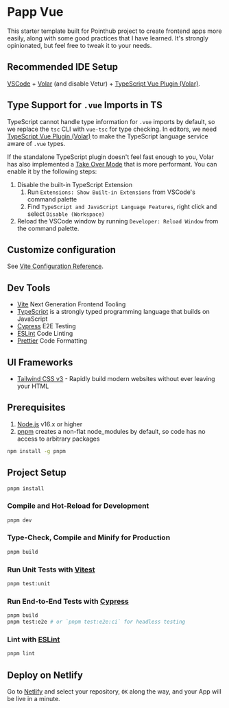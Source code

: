 # Papp Vue

This starter template built for Pointhub project to create frontend apps more easily, along with some good practices that I have learned. It's strongly opinionated, but feel free to tweak it to your needs.

## Recommended IDE Setup

[VSCode](https://code.visualstudio.com/) + [Volar](https://marketplace.visualstudio.com/items?itemName=Vue.volar) (and disable Vetur) + [TypeScript Vue Plugin (Volar)](https://marketplace.visualstudio.com/items?itemName=Vue.vscode-typescript-vue-plugin).

## Type Support for `.vue` Imports in TS

TypeScript cannot handle type information for `.vue` imports by default, so we replace the `tsc` CLI with `vue-tsc` for type checking. In editors, we need [TypeScript Vue Plugin (Volar)](https://marketplace.visualstudio.com/items?itemName=Vue.vscode-typescript-vue-plugin) to make the TypeScript language service aware of `.vue` types.

If the standalone TypeScript plugin doesn't feel fast enough to you, Volar has also implemented a [Take Over Mode](https://github.com/johnsoncodehk/volar/discussions/471#discussioncomment-1361669) that is more performant. You can enable it by the following steps:

1. Disable the built-in TypeScript Extension
    1) Run `Extensions: Show Built-in Extensions` from VSCode's command palette
    2) Find `TypeScript and JavaScript Language Features`, right click and select `Disable (Workspace)`
2. Reload the VSCode window by running `Developer: Reload Window` from the command palette.

## Customize configuration

See [Vite Configuration Reference](https://vitejs.dev/config/).

## Dev Tools
- [Vite](https://vitejs.dev/) Next Generation Frontend Tooling
- [TypeScript](https://www.typescriptlang.org/) is a strongly typed programming language that builds on JavaScript
- [Cypress](https://cypress.io/) E2E Testing
- [ESLint](https://eslint.org/) Code Linting
- [Prettier](https://prettier.io/) Code Formatting

## UI Frameworks

- [Tailwind CSS v3](https://tailwindcss.com/) - Rapidly build modern websites without ever leaving your HTML

## Prerequisites

1. [Node.js](https://nodejs.org/) v16.x or higher
2. [pnpm](https://pnpm.io/) creates a non-flat node_modules by default, so code has no access to arbitrary packages

```sh
npm install -g pnpm
```

## Project Setup

```sh
pnpm install
```

### Compile and Hot-Reload for Development

```sh
pnpm dev
```

### Type-Check, Compile and Minify for Production

```sh
pnpm build
```

### Run Unit Tests with [Vitest](https://vitest.dev/)

```sh
pnpm test:unit
```

### Run End-to-End Tests with [Cypress](https://www.cypress.io/)

```sh
pnpm build
pnpm test:e2e # or `pnpm test:e2e:ci` for headless testing
```

### Lint with [ESLint](https://eslint.org/)

```sh
pnpm lint
```

## Deploy on Netlify

Go to [Netlify](https://app.netlify.com/start) and select your repository, `OK` along the way, and your App will be live in a minute.
